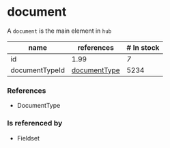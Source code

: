 # document

A `document` is the main element in `hub`

| name           | references                      | # In stock |
| -------------- | ------------------------------- | ---------- |
| id             | 1.99                            | _7_        |
| documentTypeId | [documentType](documentType.md) | 5234       |

### References

- DocumentType

### Is referenced by

- Fieldset
